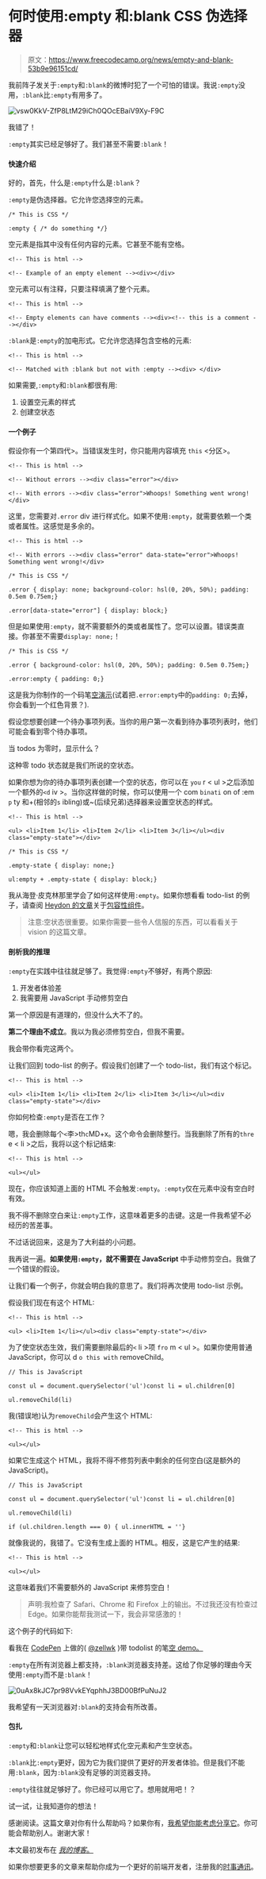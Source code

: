 # 何时使用:empty 和:blank CSS 伪选择器

> 原文：<https://www.freecodecamp.org/news/empty-and-blank-53b9e96151cd/>

我前阵子发关于`:empty`和`:blank`的微博时犯了一个可怕的错误。我说`:empty`没用，`:blank`比`:empty`有用多了。

![vsw0KkV-ZfP8LtM29iCh0QOcEBaiV9Xy-F9C](img/19cbafb4a92b7c6f99e9bc5e77da239b.png)

我错了！

`:empty`其实已经足够好了。我们甚至不需要`:blank`！

#### 快速介绍

好的，首先，什么是`:empty`什么是`:blank`？

`:empty`是伪选择器。它允许您选择空的元素。

```
/* This is CSS */
```

```
:empty { /* do something */}
```

空元素是指其中没有任何内容的元素。它甚至不能有空格。

```
<!-- This is html -->
```

```
<!-- Example of an empty element --><div></div>
```

空元素可以有注释，只要注释填满了整个元素。

```
<!-- This is html -->
```

```
<!-- Empty elements can have comments --><div><!-- this is a comment --></div>
```

`:blank`是`:empty`的加电形式。它允许您选择包含空格的元素:

```
<!-- This is html -->
```

```
<!-- Matched with :blank but not with :empty --><div> </div>
```

如果需要,`:empty`和`:blank`都很有用:

1.  设置空元素的样式
2.  创建空状态

#### 一个例子

假设你有一个第四代>。当错误发生时，你只能用内容填充 `this` <分区>。

```
<!-- This is html -->
```

```
<!-- Without errors --><div class="error"></div>
```

```
<!-- With errors --><div class="error">Whoops! Something went wrong!</div>
```

这里，您需要对`.error` div 进行样式化。如果不使用`:empty`，就需要依赖一个类或者属性。这感觉是多余的。

```
<!-- This is html -->
```

```
<!-- With errors --><div class="error" data-state="error">Whoops! Something went wrong!</div>
```

```
/* This is CSS */
```

```
.error { display: none; background-color: hsl(0, 20%, 50%); padding: 0.5em 0.75em;}
```

```
.error[data-state="error"] { display: block;}
```

但是如果使用`:empty`，就不需要额外的类或者属性了。您可以设置。错误类直接。你甚至不需要`display: none;`！

```
/* This is CSS */
```

```
.error { background-color: hsl(0, 20%, 50%); padding: 0.5em 0.75em;}
```

```
.error:empty { padding: 0;}
```

这是我为你制作的一个码笔[空演示](https://codepen.io/zellwk/pen/JaPgdN/)(试着把`.error:empty`中的`padding: 0;`去掉，你会看到一个红色背景？).

假设您想要创建一个待办事项列表。当你的用户第一次看到待办事项列表时，他们可能会看到零个待办事项。

当 todos 为零时，显示什么？

这种零 todo 状态就是我们所说的空状态。

如果你想为你的待办事项列表创建一个空的状态，你可以在 `you` r < ul >之后添加一个额外的`<d` iv >。当你这样做的时候，你可以使用一个 com `binati` on of :em `p` ty 和+(相邻的`s` ibling)或~(后续兄弟)选择器来设置空状态的样式。

```
<!-- This is html -->
```

```
<ul> <li>Item 1</li> <li>Item 2</li> <li>Item 3</li></ul><div class="empty-state"></div>
```

```
/* This is CSS */
```

```
.empty-state { display: none;}
```

```
ul:empty + .empty-state { display: block;}
```

我从海登·皮克林那里学会了如何这样使用`:empty`。如果你想看看 todo-list 的例子，请查阅 [Heydon 的文章](https://inclusive-components.design/a-todo-list/)关于[包容性组件](https://inclusive-components.design/)。

> 注意:空状态很重要。如果你需要一些令人信服的东西，可以看看关于 vision 的这篇文章。

#### 剖析我的推理

`:empty`在实践中往往就足够了。我觉得`:empty`不够好，有两个原因:

1.  开发者体验差
2.  我需要用 JavaScript 手动修剪空白

第一个原因是有道理的，但没什么大不了的。

**第二个理由不成立**。我以为我必须修剪空白，但我不需要。

我会带你看完这两个。

让我们回到 todo-list 的例子。假设我们创建了一个 todo-list，我们有这个标记。

```
<!-- This is html -->
```

```
<ul> <li>Item 1</li> <li>Item 2</li> <li>Item 3</li></ul><div class="empty-state"></div>
```

你如何检查`:empty`是否在工作？

嗯，我会删除每个`<`李>th`c`MD+x。这个命令会删除整行。当我删除了所有的`thre` e < li >之后，我将以这个标记结束:

```
<!-- This is html -->
```

```
<ul></ul>
```

现在，你应该知道上面的 HTML 不会触发`:empty`。`:empty`仅在元素中没有空白时有效。

我不得不删除空白来让`:empty`工作，这意味着更多的击键。这是一件我希望不必经历的苦差事。

不过话说回来，这是为了大利益的小问题。

我再说一遍。**如果使用`:empty`，就不需要在 JavaScript** 中手动修剪空白。我做了一个错误的假设。

让我们看一个例子，你就会明白我的意思了。我们将再次使用 todo-list 示例。

假设我们现在有这个 HTML:

```
<!-- This is html -->
```

```
<ul> <li>Item 1</li></ul><div class="empty-state"></div>
```

为了使空状态生效，我们需要删除最后的`<` li >项 `fro` m < ul >。如果你使用普通 JavaScript，你可以 d `o this with` removeChild。

```
// This is JavaScript
```

```
const ul = document.querySelector('ul')const li = ul.children[0]
```

```
ul.removeChild(li)
```

我(错误地)认为`removeChild`会产生这个 HTML:

```
<!-- This is html -->
```

```
<ul></ul>
```

如果它生成这个 HTML，我将不得不修剪列表中剩余的任何空白(这是额外的 JavaScript)。

```
// This is JavaScript
```

```
const ul = document.querySelector('ul')const li = ul.children[0]
```

```
ul.removeChild(li)
```

```
if (ul.children.length === 0) { ul.innerHTML = ''}
```

就像我说的，我错了。它没有生成上面的 HTML。相反，这是它产生的结果:

```
<!-- This is html -->
```

```
<ul></ul>
```

这意味着我们不需要额外的 JavaScript 来修剪空白！

> 声明:我检查了 Safari、Chrome 和 Firefox 上的输出。不过我还没有检查过 Edge。如果你能帮我测试一下，我会非常感激的！

这个例子的代码如下:

看我在 [CodePen](https://codepen.io/) 上做的( [@zellwk](https://codepen.io/zellwk) )带 todolist 的笔[空 demo。](https://codepen.io/zellwk/pen/ZMzgJp/)

`:empty`在所有浏览器上都支持，`:blank`浏览器支持差。这给了你足够的理由今天使用`:empty`而不是`:blank`！

![0uAx8kJC7pr98VvkEYqphhJ3BD00BfPuNuJ2](img/b6929f09c13d34a69e171fc75433f155.png)

我希望有一天浏览器对`:blank`的支持会有所改善。

#### 包扎

`:empty`和`:blank`让您可以轻松地样式化空元素和产生空状态。

`:blank`比`:empty`更好，因为它为我们提供了更好的开发者体验。但是我们不能用`:blank`，因为`:blank`没有足够的浏览器支持。

`:empty`往往就足够好了。你已经可以用它了。想用就用吧！？

试一试，让我知道你的想法！

感谢阅读。这篇文章对你有什么帮助吗？如果你有，[我希望你能考虑分享它](http://twitter.com/share?text=%3Aempty%20and%20%3Ablank%20by%20@zellwk%20?%20&url=https://zellwk.com/blog/empty-and-blank/&hashtags=)。你可能会帮助别人。谢谢大家！

本文最初发布在 [*我的博客*。](https://zellwk.com/blog/empty-and-blank)

如果你想要更多的文章来帮助你成为一个更好的前端开发者，注册我的[时事通讯](https://zellwk.com/)。